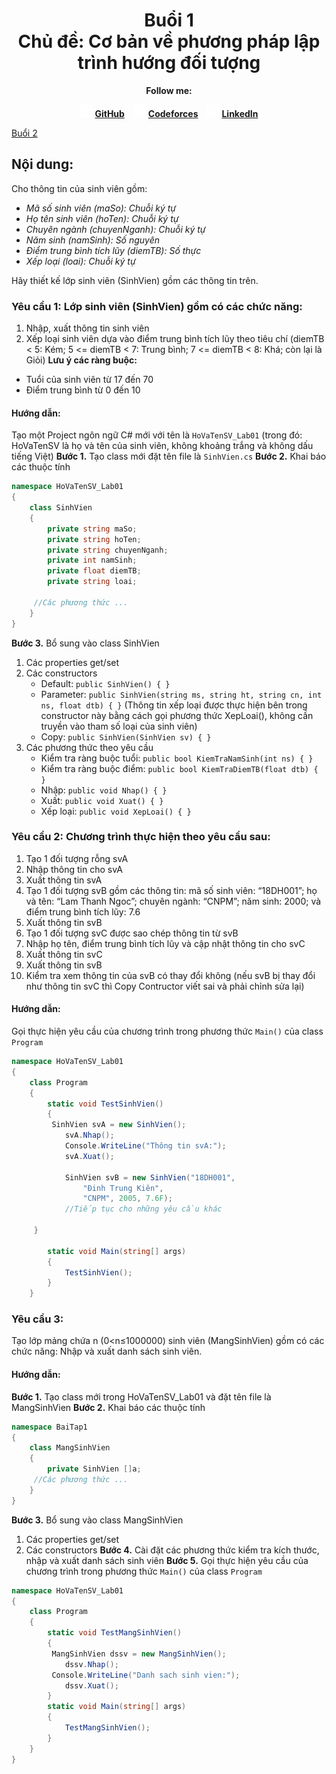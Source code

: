 <div align="center">
	<h1>Buổi 1<br>Chủ đề: Cơ bản về phương pháp lập trình hướng đối tượng</h1>
</div>

<div align="center">
  <p><strong>Follow me:</strong></p>
</div>

<div align="center">
  <p>
    <img src="https://github.com/k1enn/Web_Programming/blob/main/Buoi1/Bai01/images/github.png" alt="GitHub Logo" width="20" height="20" />
    <strong><a href="https://github.com/k1enn" target="_blank">GitHub</a></strong>
    <img style="padding-left: 10px;" src="https://github.com/k1enn/Web_Programming/blob/main/Buoi1/Bai01/images/codeforces.png" alt="Codeforces Logo" width="20" height="20" />
    <strong><a href="https://codeforces.com/profile/dinhtrungkien" target="_blank">Codeforces</a></strong>
    <img style="padding-left: 10px;" src="https://github.com/k1enn/Web_Programming/blob/main/Buoi1/Bai01/images/linkedin.png" alt="LinkedIn Logo" width="20" height="20" />
    <strong><a href="https://www.linkedin.com/in/ki%C3%AAn-trung-1645b532a/" target="_blank">LinkedIn</a></strong>
  </p>
</div>

[Buổi 2](https://github.com/k1enn/DSA/blob/main/Buoi2/buoi2.md)
## Nội dung:
Cho thông tin của sinh viên gồm:

- *Mã số sinh viên (maSo): Chuỗi ký tự*
- *Họ tên sinh viên (hoTen): Chuỗi ký tự*
- *Chuyên ngành (chuyenNganh): Chuỗi ký tự*
- *Năm sinh (namSinh): Số nguyên*
- *Điểm trung bình tích lũy (diemTB): Số thực*
- *Xếp loại (loai): Chuỗi ký tự*

Hãy thiết kế lớp sinh viên (SinhVien) gồm các thông tin trên.

### Yêu cầu 1: Lớp sinh viên (SinhVien) gồm có các chức năng:
1.	Nhập, xuất thông tin sinh viên
2.	Xếp loại sinh viên dựa vào điểm trung bình tích lũy theo tiêu chí (diemTB < 5: Kém; 5 <= diemTB < 7: Trung bình; 7 <= diemTB < 8: Khá; còn lại là Giỏi) 
 **Lưu ý các ràng buộc:**
-	Tuổi của sinh viên từ 17 đến 70
-	Điểm trung bình từ 0 đến 10	
#### Hướng dẫn:
Tạo một Project ngôn ngữ C# mới với tên là `HoVaTenSV_Lab01` (trong đó: HoVaTenSV là họ và tên của sinh viên, không khoảng trắng và không dấu tiếng Việt) 
**Bước 1.** Tạo class mới đặt tên file là `SinhVien.cs`
**Bước 2.** Khai báo các thuộc tính
```cs
namespace HoVaTenSV_Lab01
{
    class SinhVien
    {
        private string maSo;
        private string hoTen;
        private string chuyenNganh;
        private int namSinh;
        private float diemTB;
        private string loai;

	 //Các phương thức ...
    }
}
```
**Bước 3.** Bổ sung vào class SinhVien
1.	Các properties get/set
2.	Các constructors
    - Default: `public SinhVien() { }`
    - Parameter: 
    `public SinhVien(string ms, string ht, string cn, int ns, float dtb) { }`
    (Thông tin xếp loại được thực hiện bên trong constructor này bằng cách gọi phương thức XepLoai(), không cần truyền vào tham số loại của sinh viên)
    - Copy: `public SinhVien(SinhVien sv) { }`
3.	Các phương thức theo yêu cầu
    -	Kiểm tra ràng buộc tuổi: `public bool KiemTraNamSinh(int ns) { }`
    -	Kiểm tra ràng buộc điểm: `public bool KiemTraDiemTB(float dtb) { }`
    -	Nhập: `public void Nhap() { }`
    -	Xuất: `public void Xuat() { }`
    -	Xếp loại: `public void XepLoai() { }`
### Yêu cầu 2: Chương trình thực hiện theo yêu cầu sau:
1.	Tạo 1 đối tượng rỗng svA
2.	Nhập thông tin cho svA
3.	Xuất thông tin svA
4.	Tạo 1 đối tượng svB gồm các thông tin: mã số sinh viên: “18DH001”; họ và tên: “Lam Thanh Ngoc”; chuyên ngành: “CNPM”; năm sinh: 2000; và điểm trung bình tích lũy: 7.6
5.	Xuất thông tin svB
6.	Tạo 1 đối tượng svC được sao chép thông tin từ svB
7.	Nhập họ tên, điểm trung bình tích lũy và cập nhật thông tin cho svC
8.	Xuất thông tin svC
9.	Xuất thông tin svB
10.	Kiểm tra xem thông tin của svB có thay đổi không (nếu svB bị thay đổi như thông tin svC thì Copy Contructor viết sai và phải chỉnh sửa lại)
#### Hướng dẫn:
Gọi thực hiện yêu cầu của chương trình trong phương thức `Main()` của class `Program`
```cs
namespace HoVaTenSV_Lab01
{
    class Program
    {
        static void TestSinhVien()
        {
	     SinhVien svA = new SinhVien();
            svA.Nhap();
            Console.WriteLine("Thông tin svA:");
            svA.Xuat();
            
            SinhVien svB = new SinhVien("18DH001", 
				"Đinh Trung Kiên", 
				"CNPM", 2005, 7.6F);
            //Tiếp tục cho những yêu cầu khác

	 } 
        
        static void Main(string[] args)
        {
            TestSinhVien();
        }
    }
```
### Yêu cầu 3: 
Tạo lớp mảng chứa n (0<n≤1000000) sinh viên (MangSinhVien) gồm có các chức năng: Nhập và xuất danh sách sinh viên.
#### Hướng dẫn:
**Bước 1.** Tạo class mới trong HoVaTenSV_Lab01 và đặt tên file là MangSinhVien
**Bước 2.** Khai báo các thuộc tính
```cs
namespace BaiTap1
{
    class MangSinhVien
    {
        private SinhVien []a;
	 //Các phương thức ...
    }
}
```
**Bước 3.** Bổ sung vào class MangSinhVien
1.	Các properties get/set
2.	Các constructors
**Bước 4.** Cài đặt các phương thức kiểm tra kích thước, nhập và xuất danh sách sinh viên
**Bước 5.** Gọi thực hiện yêu cầu của chương trình trong phương thức `Main()` của class `Program`
```cs
namespace HoVaTenSV_Lab01
{
    class Program
    {
        static void TestMangSinhVien()
        {
	     MangSinhVien dssv = new MangSinhVien();
            dssv.Nhap();
	     Console.WriteLine("Danh sach sinh vien:");
            dssv.Xuat();
	    } 
        static void Main(string[] args)
        {
            TestMangSinhVien();
        }
    }
}
```

